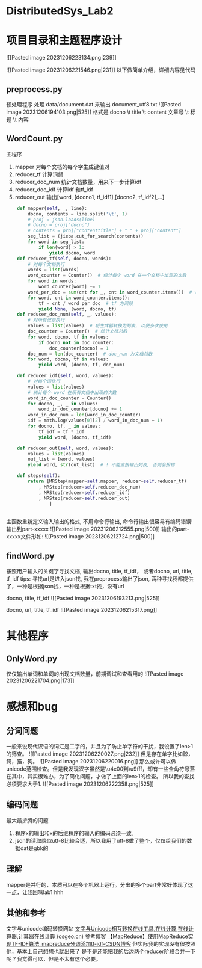 # DistributedSys_Lab2

# 项目目录和主题程序设计
![[Pasted image 20231206223134.png|239]]

![[Pasted image 20231206221546.png|231]]
以下做简单介绍，详细内容见代码
## preprocess.py
预处理程序
处理 data/document.dat 来输出 document_utf8.txt
![[Pasted image 20231206194103.png|525]]
格式是
docno \\t title \\t content
文章号 \\t 标题 \\t 内容
## WordCount.py
主程序
1. mapper 对每个文档的每个字生成键值对
2. reducer_tf 计算词频
3. reducer_doc_num 统计文档数量，用来下一步计算idf
4. reducer_doc_idf 计算idf 和tf_idf
5. reducer_out 输出\[word, \[docno1, tf_idf1],\[docno2, tf_idf2],...] 
```python
    def mapper(self, _, line):
        docno, contents = line.split('\t', 1)
        # proj = json.loads(line)
        # docno = proj["docno"]
        # contents = proj["contenttitle"] + " " + proj["content"]
        seg_list = (jieba.cut_for_search(contents))
        for word in seg_list:
            if len(word) > 1:
                yield docno, word
    def reducer_tf(self, docno, words):
        # 对每个文档执行
        words = list(words)
        word_counter = Counter()  # 统计每个 word 在一个文档中出现的次数
        for word in words:
            word_counter[word] += 1
        word_per_doc = sum(cnt for _, cnt in word_counter.items())  # word_per_doc 为一个文档中所有词的总数
        for word, cnt in word_counter.items():
            tf = cnt / word_per_doc  # tf 为词频
            yield None, (word, docno, tf)   
    def reducer_doc_num(self, _, values):
        # 对所有记录执行
        values = list(values)  # 将生成器转换为列表, 以便多次使用
        doc_counter = Counter()  # 统计文档总数
        for word, docno, tf in values:
            if docno not in doc_counter:
                doc_counter[docno] = 1
        doc_num = len(doc_counter)  # doc_num 为文档总数
        for word, docno, tf in values:
            yield word, (docno, tf, doc_num)

    def reducer_idf(self, word, values):
        # 对每个词执行
        values = list(values)
        # 统计每个 word 在所有文档中出现的次数
        word_in_doc_counter = Counter()
        for docno, _, _ in values:
            word_in_doc_counter[docno] += 1
        word_in_doc_num = len(word_in_doc_counter)
        idf = math.log(values[0][2] / word_in_doc_num + 1)
        for docno, tf, _ in values:
            tf_idf = tf * idf
            yield word, (docno, tf_idf)

    def reducer_out(self, word, values):
        values = list(values)
        out_list = [word, values]
        yield word, str(out_list)  # ! 不能直接输出列表, 否则会报错

    def steps(self):
        return [MRStep(mapper=self.mapper, reducer=self.reducer_tf)
            , MRStep(reducer=self.reducer_doc_num)
            , MRStep(reducer=self.reducer_idf)
            , MRStep(reducer=self.reducer_out)
                ]
             
```

主函数重新定义输入输出的格式, 不用命令行输出, 命令行输出很容易有编码错误! 
输出到part-xxxxx
![[Pasted image 20231206212555.png|500]]
输出的part-xxxxx文件形如: 
![[Pasted image 20231206212724.png|500]]

## findWord.py
按照用户输入的关键字寻找文档, 输出docno, title, tf_idf， 或者docno, url, title, tf_idf
tips: 寻找url是进入json找, 我在preprocess输出了json, 两种寻找我都提供了，一种是根据json找，一种是根据txt找，没有url

docno, title, tf_idf
![[Pasted image 20231206193213.png|525]]

docno, url, title, tf_idf
![[Pasted image 20231206215317.png]]



# 其他程序

## OnlyWord.py
仅仅输出单词和单词的出现文档数量，前期调试和查看用的
![[Pasted image 20231206221704.png|173]]
# 感想和bug

## 分词问题
一般来说现代汉语的词汇是二字的，并且为了防止单字符的干扰，我设置了len>1的筛查。
![[Pasted image 20231206220027.png|232]]
但是存在单字比如鲸，鳄，猫，狗。
![[Pasted image 20231206220016.png]]
那么或许可以做unicode范围检查。但是我发现汉字虽然是\u4e00到\u9fff，却有一些全角符号落在其中，其实很难办，为了简化问题，才做了上面的len>1的检查。
所以我的查找必须要求大于1.
![[Pasted image 20231206222358.png|525]]

## 编码问题
最大最折腾的问题
1. 程序x的输出和x的后继程序的输入的编码必须一致。
2. json的读取貌似utf-8比较合适，所以我用了utf-8做了整个，仅仅给我们的数据dat是gbk的

## 理解
mapper是并行的，本质可以在多个机器上运行。分出的多个part非常好体现了这一点，让我回味lab1 hhh
## 其他和参考

文字与unicode编码转换网站
[文字与Unicode相互转换在线工具,在线计算,在线计算器,计算器在线计算 (osgeo.cn)](https://www.osgeo.cn/app/sa906)
参考博客
[【MapReduce】使用MapReduce实现TF-IDF算法_mapreduce分词添加tf-idf-CSDN博客](https://blog.csdn.net/heiren_a/article/details/115442096)
但实际我的实现没有很按照他，基本上自己想想也就出来了
是不是还能把我的后边两个reducer阶段合并一下呢？我觉得可以，但是不太有这个必要。
